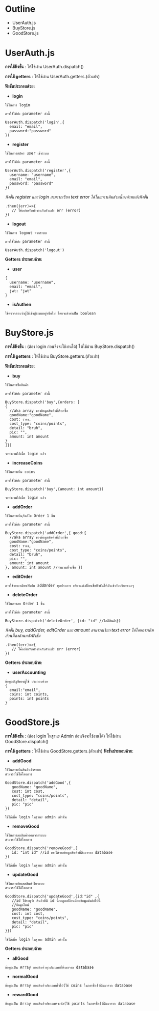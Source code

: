 # Outline
- UserAuth.js
- BuyStore.js
- GoodStore.js

# UserAuth.js
**การใช้ฟังชั่น**
: ให้ใช้ผ่าน UserAuth.dispatch()

**การใช้ getters**
: ให้ใช้ผ่าน UserAuth.getters.(ตัวแปร)

**ฟังชั่นประกอบด้วย:**
- **login** 
```
ใช้ในการ login 

การใช้ให้ส่ง parameter ดังนี้ 

UserAuth.dispatch('login',{
  email: "email", 
  password:"password" 
})

```
- **register** 
```
ใช้ในการสมัคร user เข้าระบบ

การใช้ให้ส่ง parameter ดังนี้ 

UserAuth.dispatch('register',{
  username: "username",
  email: "email",
  password: "password"
})

```
*ฟังชั่น register และ login สามารถเรียก text error ได้โดยการเติมส่วนนี้ลงด้านหลังฟังชั่น*
```
.then((err)=>{
   // โค้ดสำหรับทำงานกับตัวแปร err (error)
})
```

- **logout** 
```
ใช้ในการ logout จากระบบ

การใช้ให้ส่ง parameter ดังนี้ 

UserAuth.dispatch('logout')

```

**Getters ประกอบด้วย:**

- **user** 
```
{
  username: "username",
  email: "email",
  jwt: "jwt"
}

```
- **isAuthen** 
```
ใช้ตรวจสอบว่าผู้ใช้เข้าสู่ระบบอยู่หรือไม่ โดยจะส่งค่าเป็น boolean

```
# BuyStore.js
**การใช้ฟังชั่น**
: (ต้อง login ก่อนจึงจะใช้งานได้) ให้ใช้ผ่าน BuyStore.dispatch()

**การใช้ getters**
: ให้ใช้ผ่าน BuyStore.getters.(ตัวแปร)

**ฟังชั่นประกอบด้วย:**
- **buy** 
```
ใช้ในการซื้อสินค้า 

การใช้ให้ส่ง parameter ดังนี้ 

BuyStore.dispatch('buy',{orders: [
{
  //aka array ของข้อมูลสินค้าที่เรียกซื้อ
  goodName:"goodName",
  cost: ราคา,
  cost_type: "coins/points",
  detail: "bruh",
  pic: "",
  amount: int amount
}
]})

จะทำงานได้เมื่อ login แล้ว
```
- **increaseCoins** 
```
ใช้ในการเพิ่ม coins

การใช้ให้ส่ง parameter ดังนี้ 

BuyStore.dispatch('buy',{amount: int amount})

จะทำงานได้เมื่อ login แล้ว
```

- **addOrder** 
```
ใช้ในการเพิ่ม/แก้ไข Order 1 ชิ้น

การใช้ให้ส่ง parameter ดังนี้

BuyStore.dispatch('addOrder',{ good:{
  //aka array ของข้อมูลสินค้าที่เรียกซื้อ
  goodName:"goodName",
  cost: ราคา,
  cost_type: "coins/points",
  detail: "bruh",
  pic: "",
  amount: int amount
}, amount: int amount //จำนวนที่จะซื้อ })
```
- **editOrder** 
```
การใช้งานเหมือนฟังชัน addOrder ทุกประการ เพียงแต่เปลี่ยนชื่อฟังชันให้มันเข้ากับบริบทเฉยๆ
```
- **deleteOrder** 
```
ใช้ในการลบ Order 1 ชิ้น

การใช้ให้ส่ง parameter ดังนี้

BuyStore.dispatch('deleteOrder', {id: "id" //ไอดีสินค้า})
```

*ฟังชั่น buy, addOrder, editOrder และ amount สามารถเรียก text error ได้โดยการเติมส่วนนี้ลงด้านหลังฟังชั่น*
```
.then((err)=>{
   // โค้ดสำหรับทำงานกับตัวแปร err (error)
})
```

**Getters ประกอบด้วย:**
- **userAccounting** 
```
ข้อมูลบัญชีของผู้ใช้ ประกอบด้วย
{
  email:"email",
  coins: int coints,
  points: int points
}
```
# GoodStore.js
**การใช้ฟังชั่น**
: (ต้อง login ในฐานะ Admin ก่อนจึงจะใช้งานได้) ให้ใช้ผ่าน GoodStore.dispatch()

**การใช้ getters**
: ให้ใช้ผ่าน GoodStore.getters.(ตัวแปร)
**ฟังชั่นประกอบด้วย:**
- **addGood** 
```
ใช้ในการเพิ่มสินค้าเข้าระบบ 
สามารถใช้ได้โดยการ

GoodStore.dispatch('addGood',{
   goodName: "goodName", 
   cost: int cost, 
   cost_type: "coins/points", 
   detail: "detail", 
   pic: "pic"
})

ใช้ได้เมื่อ login ในฐานะ admin เท่านั้น
```
- **removeGood** 
```
ใช้ในการลบสินค้าออกจากระบบ 
สามารถใช้ได้โดยการ

GoodStore.dispatch('removeGood',{
   id: "int id" //id เอาได้จากข้อมูลสินค้าที่ดึงมาจาก database
})

ใช้ได้เมื่อ login ในฐานะ admin เท่านั้น
```
- **updateGood** 
```
ใช้ในการอัพเดตสินค้าในระบบ 
สามารถใช้ได้โดยการ

GoodStore.dispatch('updateGood',{id:"id" ,{
   //id ใช้ระบุว่า สินค้าที่มี id นี้จะถูกเปลี่ยนด้วยข้อมูลดังต่อไปนี้
   //ข้อมูลใหม่
   goodName: "goodName", 
   cost: int cost, 
   cost_type: "coins/points", 
   detail: "detail", 
   pic: "pic"
}})

ใช้ได้เมื่อ login ในฐานะ admin เท่านั้น
```
**Getters ประกอบด้วย:**
- **allGood** 
```
ข้อมูลเป็น Array ของสินค้าทุกประเภทที่ดึงมาจาก database
```
- **normalGood** 
```
ข้อมูลเป็น Array ของสินค้าประเภททั่วไป(ใช้ coins ในการซื้อ)ที่ดึงมาจาก database
```
- **rewardGood** 
```
ข้อมูลเป็น Array ของสินค้าประเภทรางวัล(ใช้ points ในการซื้อ)ที่ดึงมาจาก database
```
